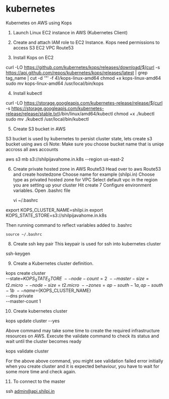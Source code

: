 # kubernetes

Kubernetes on AWS using Kops

1. Launch Linux EC2 instance in AWS (Kubernetes Client)
2. Create and attach IAM role to EC2 Instance.
Kops need permissions to access
	S3
	EC2
	VPC
	Route53
	
3. Install Kops on EC2

curl -LO https://github.com/kubernetes/kops/releases/download/$(curl -s https://api.github.com/repos/kubernetes/kops/releases/latest | grep tag_name | cut -d '"' -f 4)/kops-linux-amd64
chmod +x kops-linux-amd64
sudo mv kops-linux-amd64 /usr/local/bin/kops

4. Install kubectl

curl -LO https://storage.googleapis.com/kubernetes-release/release/$(curl -s https://storage.googleapis.com/kubernetes-release/release/stable.txt)/bin/linux/amd64/kubectl
chmod +x ./kubectl
sudo mv ./kubectl /usr/local/bin/kubectl

5. Create S3 bucket in AWS 
 
S3 bucket is used by kubernetes to persist cluster state, lets create s3 bucket using aws cli Note: Make sure you choose bucket name that is uniqe accross all aws accounts

aws s3 mb s3://shilpijavahome.in.k8s --region us-east-2

6. Create private hosted zone in AWS Route53
Head over to aws Route53 and create hostedzone
Choose name for example (shilpi.in)
Choose type as privated hosted zone for VPC
Select default vpc in the region you are setting up your cluster
Hit create
7 Configure environment variables.
Open .bashrc file

	vi ~/.bashrc


export KOPS_CLUSTER_NAME=shilpi.in
export KOPS_STATE_STORE=s3://shilpijavahome.in.k8s

Then running command to reflect variables added to .bashrc

	source ~/.bashrc
	
8. Create ssh key pair
This keypair is used for ssh into kubernetes cluster

ssh-keygen

9. Create a Kubernetes cluster definition.

kops create cluster \
--state=${KOPS_STATE_STORE} \
--node-count=2 \
--master-size=t2.micro \
--node-size=t2.micro \
--zones=ap-south-1a,ap-south-1b \
--name=${KOPS_CLUSTER_NAME} \
--dns private \
--master-count 1

10. Create kubernetes cluster

kops update cluster --yes

Above command may take some time to create the required infrastructure resources on AWS. Execute the validate command to check its status and wait until the cluster becomes ready


kops validate cluster

For the above above command, you might see validation failed error initially when you create cluster and it is expected behaviour, you have to wait for some more time and check again.


11. To connect to the master

ssh admin@api.shilpi.in
